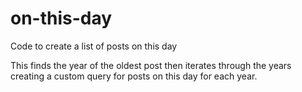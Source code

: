 # on-this-day
Code to create a list of posts on this day

This finds the year of the oldest post then iterates through the years creating a custom query for posts on this day for each year.
